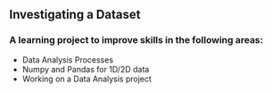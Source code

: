 ## Investigating a Dataset

### A learning project to improve skills in the following areas:
- Data Analysis Processes
- Numpy and Pandas for 1D/2D data
- Working on a Data Analysis project
